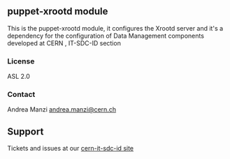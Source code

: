 ## puppet-xrootd module

This is the puppet-xrootd module, it configures the Xrootd server and it's a dependency for the configuration of Data Management components developed at CERN , IT-SDC-ID section


### License
ASL 2.0

### Contact
Andrea Manzi <andrea.manzi@cern.ch>

## Support
Tickets and issues at our [cern-it-sdc-id site](https://github.com/cern-it-sdc-id)
